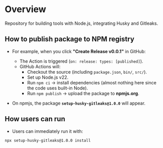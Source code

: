 # Overview

Repository for building tools with Node.js, integrating Husky and Gitleaks.

## How to publish package to NPM registry

- For example, when you click **"Create Release v0.0.1"** in GitHub:

  - The Action is triggered (`on: release: types: [published]`).
  - GitHub Actions will:
    - Checkout the source (including `package.json`, `bin/`, `src/`).
    - Set up Node.js v22.
    - Run `npm ci` → install dependencies (almost nothing here since the code uses built-in Node).
    - Run `npm publish` → upload the package to **npmjs.org**.

- On npmjs, the package **`setup-husky-gitleaks@1.0.0`** will appear.

## How users can run

- Users can immediately run it with:

```sh
npx setup-husky-gitleaks@1.0.0 install
```